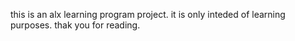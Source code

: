 this is an alx learning program project. it is only inteded of learning purposes.
thak you for reading.
